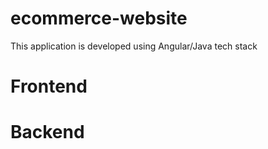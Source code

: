 # ecommerce-website
This application is developed using Angular/Java tech stack

# Frontend


# Backend


